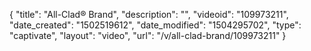 {
    "title": "All-Clad&reg; Brand",
    "description": "",
    "videoid": "109973211",
    "date_created": "1502519612",
    "date_modified": "1504295702",
    "type": "captivate",
    "layout": "video",
    "url": "\/v\/all-clad-brand\/109973211"
}